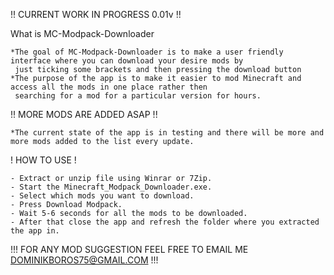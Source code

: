 !! CURRENT WORK IN PROGRESS 0.01v !!

 What is MC-Modpack-Downloader

 	*The goal of MC-Modpack-Downloader is to make a user friendly interface where you can download your desire mods by 
  	 just ticking some brackets and then pressing the download button
  	*The purpose of the app is to make it easier to mod Minecraft and access all the mods in one place rather then 
   	 searching for a mod for a particular version for hours.

!! MORE MODS ARE ADDED ASAP !!

	*The current state of the app is in testing and there will be more and more mods added to the list every update.

! HOW TO USE !

	- Extract or unzip file using Winrar or 7Zip.
	- Start the Minecraft_Modpack_Downloader.exe.
	- Select which mods you want to download.
	- Press Download Modpack.
	- Wait 5-6 seconds for all the mods to be downloaded.
	- After that close the app and refresh the folder where you extracted the app in.

!!! FOR ANY MOD SUGGESTION FEEL FREE TO EMAIL ME DOMINIKBOROS75@GMAIL.COM !!!

